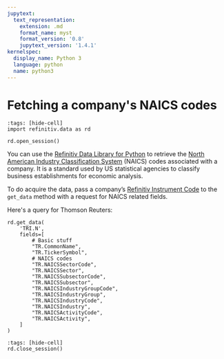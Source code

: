 ```yaml
---
jupytext:
  text_representation:
    extension: .md
    format_name: myst
    format_version: '0.8'
    jupytext_version: '1.4.1'
kernelspec:
  display_name: Python 3
  language: python
  name: python3
---
```


# Fetching a company's NAICS codes

```{code-cell}
:tags: [hide-cell]
import refinitiv.data as rd

rd.open_session()
```

You can use the [Refinitiv Data Library for Python](https://pypi.org/project/refinitiv-data/) to retrieve the [North American Industry Classification System](https://www.census.gov/naics/) (NAICS) codes associated with a company. It is a standard used by US statistical agencies to classify business establishments for economic analysis.

To do acquire the data, pass a company’s [Refinitiv Instrument Code](https://en.wikipedia.org/wiki/Refinitiv_Identification_Code) to the `get_data` method with a request for NAICS related fields.

Here's a query for Thomson Reuters:

```{code-cell}
rd.get_data(
    'TRI.N',
    fields=[
        # Basic stuff
        "TR.CommonName",
        "TR.TickerSymbol",
        # NAICS codes
        "TR.NAICSSectorCode",
        "TR.NAICSSector",
        "TR.NAICSSubsectorCode",
        "TR.NAICSSubsector",
        "TR.NAICSIndustryGroupCode",
        "TR.NAICSIndustryGroup",
        "TR.NAICSIndustryCode",
        "TR.NAICSIndustry",
        "TR.NAICSActivityCode",
        "TR.NAICSActivity",
    ]
)
```

```{code-cell}
:tags: [hide-cell]
rd.close_session()
```
